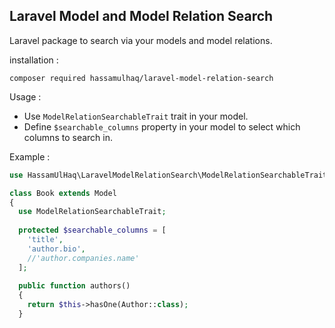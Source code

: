 ## Laravel Model and Model Relation Search
Laravel package to search via your models and model relations.

installation :

`composer required hassamulhaq/laravel-model-relation-search`


Usage :

- Use `ModelRelationSearchableTrait` trait in your model.
- Define `$searchable_columns` property in your model to select which columns to search in.

Example :

```php  
use HassamUlHaq\LaravelModelRelationSearch\ModelRelationSearchableTrait;

class Book extends Model
{
  use ModelRelationSearchableTrait;
  
  protected $searchable_columns = [
    'title',
    'author.bio',
    //'author.companies.name'
  ];
  
  public function authors()
  {
    return $this->hasOne(Author::class);
  }
